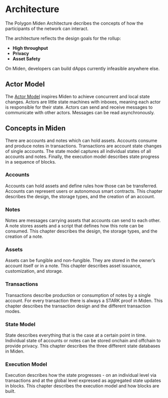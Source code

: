 # Architecture
The Polygon Miden Architecture decribes the concepts of how the participants of the network can interact.

The architecture reflects the design goals for the rollup:

* **High throughput**
* **Privacy**
* **Asset Safety**

On Miden, developers can build dApps currently infeasible anywhere else.

## Actor Model
The [Actor Model](https://en.wikipedia.org/wiki/Actor_model) inspires Miden to achieve concurrent and local state changes. Actors are little state machines with inboxes, meaning each actor is responsible for their state. Actors can send and receive messages to communicate with other actors. Messages can be read asynchronously.

## Concepts in Miden
There are accounts and notes which can hold assets. Accounts consume and produce notes in transactions. Transactions are account state changes of single accounts. The state model captures all individual states of all accounts and notes. Finally, the execution model describes state progress in a sequence of blocks.

### Accounts
Accounts can hold assets and define rules how those can be transferred. Accounts can represent users or autonomous smart contracts. This chapter describes the design, the storage types, and the creation of an account.

### Notes
Notes are messages carrying assets that accounts can send to each other. A note stores assets and a script that defines how this note can be consumed. This chapter describes the design, the storage types, and the creation of a note.

### Assets
Assets can be fungible and non-fungible. They are stored in the owner’s account itself or in a note. This chapter describes asset issuance, customization, and storage.

### Transactions
Transactions describe production or consumption of notes by a single account. For every transaction there is always a STARK proof in Miden. This chapter describes the transaction design and the different transaction modes.

### State Model
State describes everything that is the case at a certain point in time. Individual state of accounts or notes can be stored onchain and offchain to provide privacy. This chapter describes the three different state databases in Miden.

### Execution Model
Execution describes how the state progresses - on an individual level via transactions and at the global level expressed as aggregated state updates in blocks. This chapter describes the execution model and how blocks are built.
